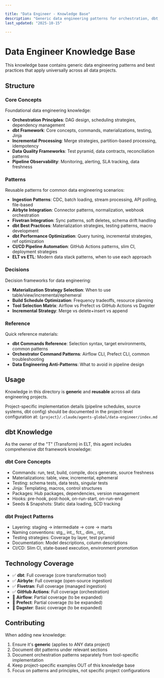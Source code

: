 ```yaml
---

title: "Data Engineer - Knowledge Base"
description: "Generic data engineering patterns for orchestration, dbt, ingestion, and data quality"
last_updated: "2025-10-15"

---
```


# Data Engineer Knowledge Base

This knowledge base contains generic data engineering patterns and best practices that apply universally across all data projects.

## Structure

### Core Concepts
Foundational data engineering knowledge:

- **Orchestration Principles**: DAG design, scheduling strategies, dependency management
- **dbt Framework**: Core concepts, commands, materializations, testing, Jinja
- **Incremental Processing**: Merge strategies, partition-based processing, idempotency
- **Data Quality Frameworks**: Test pyramid, data contracts, reconciliation patterns
- **Pipeline Observability**: Monitoring, alerting, SLA tracking, data freshness

### Patterns
Reusable patterns for common data engineering scenarios:

- **Ingestion Patterns**: CDC, batch loading, stream processing, API polling, file-based
- **Airbyte Integration**: Connector patterns, normalization, webhook orchestration
- **Fivetran Integration**: Sync patterns, soft deletes, schema drift handling
- **dbt Best Practices**: Materialization strategies, testing patterns, macro development
- **dbt Performance Optimization**: Query tuning, incremental strategies, ref optimization
- **CI/CD Pipeline Automation**: GitHub Actions patterns, slim CI, deployment strategies
- **ELT vs ETL**: Modern data stack patterns, when to use each approach

### Decisions
Decision frameworks for data engineering:

- **Materialization Strategy Selection**: When to use table/view/incremental/ephemeral
- **Build Schedule Optimization**: Frequency tradeoffs, resource planning
- **Tool Selection Matrix**: Airflow vs Prefect vs GitHub Actions vs Dagster
- **Incremental Strategy**: Merge vs delete+insert vs append

### Reference
Quick reference materials:

- **dbt Commands Reference**: Selection syntax, target environments, common patterns
- **Orchestrator Command Patterns**: Airflow CLI, Prefect CLI, common troubleshooting
- **Data Engineering Anti-Patterns**: What to avoid in pipeline design

## Usage

Knowledge in this directory is **generic** and **reusable** across all data engineering projects.

Project-specific implementation details (pipeline schedules, source systems, dbt config) should be documented in the project-level configuration at:
`{project}/.claude/agents-global/data-engineer/index.md`

## dbt Knowledge

As the owner of the "T" (Transform) in ELT, this agent includes comprehensive dbt framework knowledge:

### dbt Core Concepts

- Commands: run, test, build, compile, docs generate, source freshness
- Materializations: table, view, incremental, ephemeral
- Testing: schema tests, data tests, singular tests
- Jinja: Templating, macros, control structures
- Packages: Hub packages, dependencies, version management
- Hooks: pre-hook, post-hook, on-run-start, on-run-end
- Seeds & Snapshots: Static data loading, SCD tracking

### dbt Project Patterns

- Layering: staging → intermediate → core → marts
- Naming conventions: stg_, int_, fct_, dim_, rpt_
- Testing strategies: Coverage by layer, test pyramid
- Documentation: Model descriptions, column descriptions
- CI/CD: Slim CI, state-based execution, environment promotion

## Technology Coverage

- ✅ **dbt**: Full coverage (core transformation tool)
- ✅ **Airbyte**: Full coverage (open-source ingestion)
- ✅ **Fivetran**: Full coverage (managed ingestion)
- ✅ **GitHub Actions**: Full coverage (orchestration)
- 🚧 **Airflow**: Partial coverage (to be expanded)
- 🚧 **Prefect**: Partial coverage (to be expanded)
- 🚧 **Dagster**: Basic coverage (to be expanded)

## Contributing

When adding new knowledge:

1. Ensure it's **generic** (applies to ANY data project)
2. Document dbt patterns under relevant sections
3. Document orchestration patterns separately from tool-specific implementation
4. Keep project-specific examples OUT of this knowledge base
5. Focus on patterns and principles, not specific project configurations
